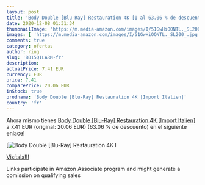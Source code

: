 ```yaml
---
layout: post
title: 'Body Double [Blu-Ray] Restauration 4K [I al 63.06 % de descuento'
date: 2020-12-08 01:31:34
thumbnailImage: 'https://m.media-amazon.com/images/I/51GwHiOONTL._SL200_.jpg'
images: [ 'https://m.media-amazon.com/images/I/51GwHiOONTL._SL200_.jpg' ]
comments: true
category: ofertas
author: ring
slug: 'B015QILARM-fr'
description:
actualPrice: 7.41 EUR
currency: EUR
price: 7.41
comparePrice: 20.06 EUR
inStock: true
prodname: 'Body Double [Blu-Ray] Restauration 4K [Import Italien]'
country: 'fr'
---
```


Ahora mismo tienes [Body Double [Blu-Ray] Restauration 4K [Import Italien]](https://www.amazon.fr/dp/B015QILARM/?tag=tolees0d-21) a 7.41 EUR (original: 20.06 EUR) (63.06 %  de descuento) en el siguiente enlace!

[![Body Double [Blu-Ray] Restauration 4K [I](https://m.media-amazon.com/images/I/51GwHiOONTL._SL200_.jpg)](https://www.amazon.fr/dp/B015QILARM/?tag=tolees0d-21)

[Visítala!!!](https://www.amazon.fr/dp/B015QILARM/?tag=tolees0d-21)

Links participate in Amazon Associate program and might generate a comission on qualifying sales
